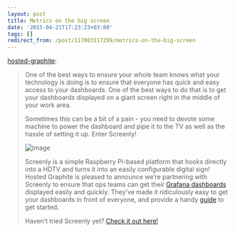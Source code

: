 ```yaml
---
layout: post
title: Metrics on the big screen
date: '2015-04-21T17:23:23+03:00'
tags: []
redirect_from: /post/117003117299/metrics-on-the-big-screen
---
```

[hosted-graphite](http://blog.hostedgraphite.com/post/117001786117/metrics-on-the-big-screen):

> One of the best ways to ensure your whole team knows what your technology is doing is to ensure that everyone has quick and easy access to your dashboards. One of the best ways to do that is to get your dashboards displayed on a giant screen right in the middle of your work area.
>
> Sometimes this can be a bit of a pain - you need to devote some machine to power the dashboard and pipe it to the TV as well as the hassle of setting it up. Enter Screenly!
>
> ![image](/tumblr_files/tumblr_inline_nmr13oDHr61rwljgd_540.png)
>
>
>
> Screenly is a simple Raspberry Pi-based platform that hooks directly into a HDTV and turns it into an easily configurable digital sign! Hosted Graphite is pleased to announce we’re partnering with Screenly to ensure that ops teams can get their [Grafana dashboards](https://www.hostedgraphite.com/hosted-grafana/) displayed easily and quickly. They’ve made it ridiculously easy to get your dashboards in front of everyone, and provide a handy [guide](http://www.screenlyapp.com/use-cases/dashboard/hostedgraphite.html) to get started.  
>
> Haven’t tried Screenly yet? [Check it out here!](https://login.screenlyapp.com/signup)
